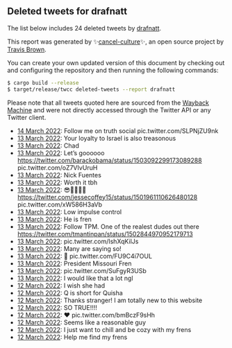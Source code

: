 ## Deleted tweets for drafnatt

The list below includes 24 deleted tweets by
[drafnatt](https://twitter.com/drafnatt).



This report was generated by ✨[cancel-culture](https://github.com/travisbrown/cancel-culture)✨,
an open source project by [Travis Brown](https://twitter.com/travisbrown).

You can create your own updated version of this document by checking out and configuring the
repository and then running the following commands:

```bash
$ cargo build --release
$ target/release/twcc deleted-tweets --report drafnatt
```

Please note that all tweets quoted here are sourced from the
[Wayback Machine](https://web.archive.org) and were not directly accessed through the Twitter API or
any Twitter client.

* [14 March 2022](https://web.archive.org/web/20220314012413/https://twitter.com/drafnatt/status/1503180044906242051): Follow me on truth social pic.twitter.com/SLPNjZU9nk <!--1503180044906242051-->
* [13 March 2022](https://web.archive.org/web/20220313224659/https://twitter.com/drafnatt/status/1503140407823278081): Your loyalty to Israel is also treasonous <!--1503140407823278081-->
* [13 March 2022](https://web.archive.org/web/20220313200313/https://twitter.com/drafnatt/status/1503099316189245440): Chad <!--1503099316189245440-->
* [13 March 2022](https://web.archive.org/web/20220313195559/https://twitter.com/drafnatt/status/1503097016532058113): Let’s goooooo  https://twitter.com/barackobama/status/1503092299173089288  pic.twitter.com/oZ7VIvUruH <!--1503097016532058113-->
* [13 March 2022](https://web.archive.org/web/20220313195258/https://twitter.com/drafnatt/status/1503096610674327562): Nick Fuentes <!--1503096610674327562-->
* [13 March 2022](https://web.archive.org/web/20220313182415/https://twitter.com/drafnatt/status/1503074413260021763): Worth it tbh <!--1503074413260021763-->
* [13 March 2022](https://web.archive.org/web/20220313143946/https://twitter.com/drafnatt/status/1503017937103462407): 😎☝🏻🇷🇺  https://twitter.com/jessecoffey15/status/1501961110626480128  pic.twitter.com/xW586H3aVb <!--1503017937103462407-->
* [13 March 2022](https://web.archive.org/web/20220313125932/https://twitter.com/drafnatt/status/1502991947681648644): Low impulse control <!--1502991947681648644-->
* [13 March 2022](https://web.archive.org/web/20220313050356/https://twitter.com/drafnatt/status/1502872811064410114): He is fren <!--1502872811064410114-->
* [13 March 2022](https://web.archive.org/web/20220313045531/https://twitter.com/drafnatt/status/1502870639866171395): Follow TPM. One of the realest dudes out there https://twitter.com/tmantinpan/status/1502844970952179713 <!--1502870639866171395-->
* [13 March 2022](https://web.archive.org/web/20220313025727/https://twitter.com/drafnatt/status/1502840963898740743): pic.twitter.com/IshXqKilJs <!--1502840963898740743-->
* [13 March 2022](https://web.archive.org/web/20220313020020/https://twitter.com/drafnatt/status/1502826591696654340): Many are saying so! <!--1502826591696654340-->
* [13 March 2022](https://web.archive.org/web/20220313015612/https://twitter.com/drafnatt/status/1502825583994150912): 🤔 pic.twitter.com/FU9C4i7OUL <!--1502825583994150912-->
* [13 March 2022](https://web.archive.org/web/20220313015110/https://twitter.com/drafnatt/status/1502824358754107401): President Missouri Fren <!--1502824358754107401-->
* [13 March 2022](https://web.archive.org/web/20220313011803/https://twitter.com/drafnatt/status/1502815992870846467): pic.twitter.com/SuFgyR3USb <!--1502815992870846467-->
* [13 March 2022](https://web.archive.org/web/20220313112922/https://twitter.com/drafnatt/status/1502797125087805443): I would like that a lot ngl <!--1502797125087805443-->
* [12 March 2022](https://web.archive.org/web/20220313103410/https://twitter.com/drafnatt/status/1502761118061801477): I wish she had <!--1502761118061801477-->
* [12 March 2022](https://web.archive.org/web/20220313101622/https://twitter.com/drafnatt/status/1502754938237198343): Q is short for Quisha <!--1502754938237198343-->
* [12 March 2022](https://web.archive.org/web/20220313090250/https://twitter.com/drafnatt/status/1502719187629879297): Thanks stranger! I am totally new to this website <!--1502719187629879297-->
* [12 March 2022](https://web.archive.org/web/20220313085311/https://twitter.com/drafnatt/status/1502718695826731016): SO TRUE!!!! <!--1502718695826731016-->
* [12 March 2022](https://web.archive.org/web/20220313085457/https://twitter.com/drafnatt/status/1502718623042912263): ❤️ pic.twitter.com/bmBczF9sHh <!--1502718623042912263-->
* [12 March 2022](https://web.archive.org/web/20220313081843/https://twitter.com/drafnatt/status/1502692943777390592): Seems like a reasonable guy <!--1502692943777390592-->
* [12 March 2022](https://web.archive.org/web/20220313081549/https://twitter.com/drafnatt/status/1502683296676913156): I just want to chill and be cozy with my frens <!--1502683296676913156-->
* [12 March 2022](https://web.archive.org/web/20220313071831/https://twitter.com/drafnatt/status/1502668629195776003): Help me find my frens <!--1502668629195776003-->
